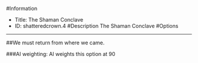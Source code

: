 #Information
 - Title: The Shaman Conclave
 - ID: shatteredcrown.4
#Description
The Shaman Conclave
#Options

___
##We must return from where we came.

###AI weighting:
AI weights this option at 90

